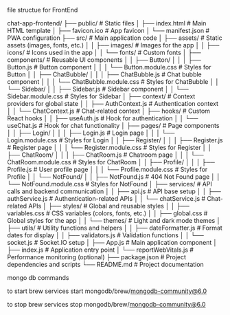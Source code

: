 
file structue for FrontEnd

chat-app-frontend/
├── public/                    # Static files
│   ├── index.html             # Main HTML template
│   ├── favicon.ico            # App favicon
│   └── manifest.json          # PWA configuration
├── src/                       # Main application code
│   ├── assets/                # Static assets (images, fonts, etc.)
│   │   ├── images/            # Images for the app
│   │   ├── icons/             # Icons used in the app
│   │   └── fonts/             # Custom fonts
│   ├── components/            # Reusable UI components
│   │   ├── Button/
│   │   │   ├── Button.js      # Button component
│   │   │   └── Button.module.css # Styles for Button
│   │   ├── ChatBubble/
│   │   │   ├── ChatBubble.js  # Chat bubble component
│   │   │   └── ChatBubble.module.css # Styles for ChatBubble
│   │   └── Sidebar/
│   │       ├── Sidebar.js     # Sidebar component
│   │       └── Sidebar.module.css # Styles for Sidebar
│   ├── context/               # Context providers for global state
│   │   ├── AuthContext.js     # Authentication context
│   │   └── ChatContext.js     # Chat-related context
│   ├── hooks/                 # Custom React hooks
│   │   ├── useAuth.js         # Hook for authentication
│   │   └── useChat.js         # Hook for chat functionality
│   ├── pages/                 # Page components
│   │   ├── Login/
│   │   │   ├── Login.js       # Login page
│   │   │   └── Login.module.css # Styles for Login
│   │   ├── Register/
│   │   │   ├── Register.js    # Register page
│   │   │   └── Register.module.css # Styles for Register
│   │   ├── ChatRoom/
│   │   │   ├── ChatRoom.js    # Chatroom page
│   │   │   └── ChatRoom.module.css # Styles for ChatRoom
│   │   ├── Profile/
│   │   │   ├── Profile.js     # User profile page
│   │   │   └── Profile.module.css # Styles for Profile
│   │   └── NotFound/
│   │       ├── NotFound.js    # 404 Not Found page
│   │       └── NotFound.module.css # Styles for NotFound
│   ├── services/              # API calls and backend communication
│   │   ├── api.js             # API base setup
│   │   ├── authService.js     # Authentication-related APIs
│   │   └── chatService.js     # Chat-related APIs
│   ├── styles/                # Global and reusable styles
│   │   ├── variables.css      # CSS variables (colors, fonts, etc.)
│   │   ├── global.css         # Global styles for the app
│   │   └── themes/            # Light and dark mode themes
│   ├── utils/                 # Utility functions and helpers
│   │   ├── dateFormatter.js   # Format dates for display
│   │   ├── validators.js      # Validation functions
│   │   └── socket.js          # Socket.IO setup
│   ├── App.js                 # Main application component
│   ├── index.js               # Application entry point
│   └── reportWebVitals.js     # Performance monitoring (optional)
├── package.json               # Project dependencies and scripts
└── README.md                  # Project documentation


mongo db commands


to start
brew services start mongodb/brew/mongodb-community@6.0

to stop 
brew services stop mongodb/brew/mongodb-community@6.0

